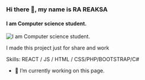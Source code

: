 ### Hi there 👋, my name is RA REAKSA
#### I am Computer science student.
![I am Computer science student.](https://media.geeksforgeeks.org/wp-content/uploads/20231205165904/web-development-image.webp)

I made this project just for share and work

Skills:  REACT / JS / HTML / CSS/PHP/BOOTSTRAP/C#

- 🔭 I’m currently working on this page. 




